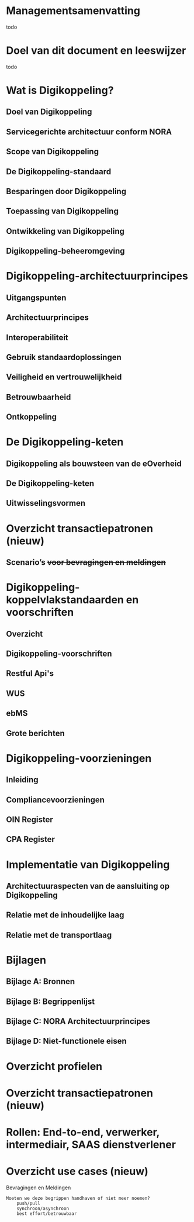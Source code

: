 
# Managementsamenvatting

todo

# Doel van dit document en leeswijzer

todo

# Wat is Digikoppeling?

## Doel van Digikoppeling

## Servicegerichte architectuur conform NORA

## Scope van Digikoppeling

## De Digikoppeling-standaard

## Besparingen door Digikoppeling

## Toepassing van Digikoppeling

## Ontwikkeling van Digikoppeling

## Digikoppeling-beheeromgeving

# Digikoppeling-architectuurprincipes

## Uitgangspunten

## Architectuurprincipes

## Interoperabiliteit

## Gebruik standaardoplossingen

## Veiligheid en vertrouwelijkheid

## Betrouwbaarheid

## Ontkoppeling

# De Digikoppeling-keten

## Digikoppeling als bouwsteen van de eOverheid

## De Digikoppeling-keten

## Uitwisselingsvormen

# Overzicht transactiepatronen (nieuw)

## Scenario’s ~~voor bevragingen en meldingen~~

# Digikoppeling-koppelvlakstandaarden en voorschriften

## Overzicht

## Digikoppeling-voorschriften

## Restful Api's

## WUS

## ebMS

## Grote berichten

# Digikoppeling-voorzieningen

## Inleiding

## Compliancevoorzieningen

## OIN Register

## CPA Register

# Implementatie van Digikoppeling

## Architectuuraspecten van de aansluiting op Digikoppeling

## Relatie met de inhoudelijke laag

## Relatie met de transportlaag

# Bijlagen

## Bijlage A: Bronnen 

## Bijlage B: Begrippenlijst 

## Bijlage C: NORA Architectuurprincipes

## Bijlage D: Niet-functionele eisen 

# Overzicht profielen
# Overzicht transactiepatronen (nieuw)
# Rollen: End-to-end, verwerker, intermediair, SAAS dienstverlener
# Overzicht use cases (nieuw)


Bevragingen en Meldingen

    Moeten we deze begrippen handhaven of niet meer noemen?
        push/pull
        synchroon/asynchroon
        best effort/betrouwbaar
